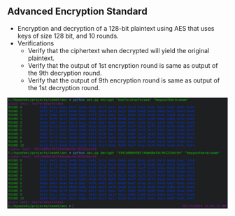 ## Advanced Encryption Standard
- Encryption and decryption of a 128-bit plaintext using AES that uses keys of size 128 bit, and 10 rounds. 
- Verifications
  - Verify that the ciphertext when decrypted will yield the original plaintext.
  - Verify that the output of 1st encryption round is same as output of the 9th decryption round.
  - Verify that the output of 9th encryption round is same as output of the 1st decryption round.

![Thumbnail](./report/images/thumbnail.png)
